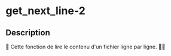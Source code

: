 # get_next_line-2

## Description

📍  Cette fonction de lire le contenu d'un fichier ligne par ligne. 🧰🔧
